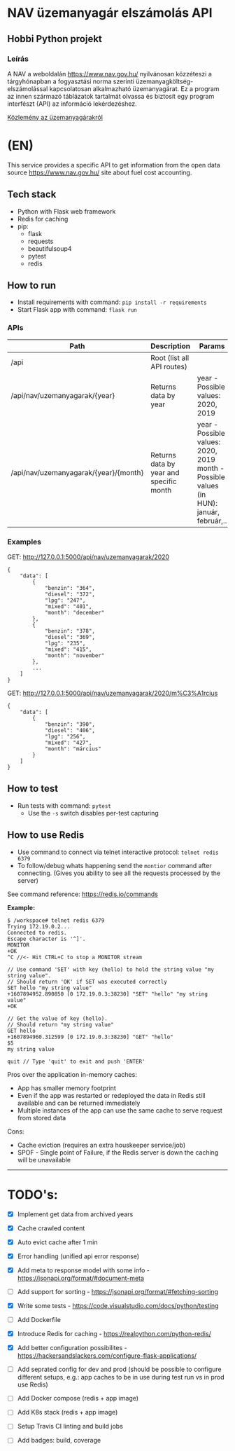 # NAV üzemanyagár elszámolás API 
## Hobbi Python projekt
### Leírás
A NAV a weboldalán https://www.nav.gov.hu/ nyilvánosan  közzéteszi a tárgyhónapban a fogyasztási norma szerinti üzemanyagköltség-elszámolással kapcsolatosan alkalmazható üzemanyagárat. Ez a program az innen származó táblázatok tartalmát olvassa és biztosít egy program interfészt (API) az információ lekérdezéshez.

[Közlemény az üzemanyagárakról](https://www.nav.gov.hu/nav/szolgaltatasok/uzemanyag/uzemanyagarak/uzemanyagar.html)

# (EN)
This service provides a specific API to get information from the open data source https://www.nav.gov.hu/ site about fuel cost accounting.

## Tech stack

- Python with Flask web framework
- Redis for caching
- pip:
    - flask
    - requests
    - beautifulsoup4
    - pytest
    - redis

## How to run
- Install requirements with command: `pip install -r requirements`
- Start Flask app with command: `flask run`

### APIs
|Path|Description|Params|
|--|--|--|
|/api| Root (list all API routes)||
|/api/nav/uzemanyagarak/{year}| Returns data by year| year - Possible values: 2020, 2019
|/api/nav/uzemanyagarak/{year}/{month} |Returns data by year and specific month |year - Possible values: 2020, 2019  month - Possible values (in HUN): január, február,.. |

### Examples
GET: http://127.0.0.1:5000/api/nav/uzemanyagarak/2020
```
{
    "data": [
        {
            "benzin": "364",
            "diesel": "372",
            "lpg": "247",
            "mixed": "401",
            "month": "december"
        },
        {
            "benzin": "378",
            "diesel": "369",
            "lpg": "235",
            "mixed": "415",
            "month": "november"
        },
        ...
    ]
}
```

GET: http://127.0.0.1:5000/api/nav/uzemanyagarak/2020/m%C3%A1rcius
```
{
    "data": [
        {
            "benzin": "390",
            "diesel": "406",
            "lpg": "256",
            "mixed": "427",
            "month": "március"
        }
    ]
}
```

## How to test
- Run tests with command: `pytest`
    - Use the `-s` switch disables per-test capturing 

## How to use Redis
- Use command to connect via telnet interactive protocol: `telnet redis 6379`
- To follow/debug whats happening send the `montior` command after connecting. (Gives you ability to see all the requests processed by the server)

See command reference: https://redis.io/commands

**Example:**
```
$ /workspace# telnet redis 6379
Trying 172.19.0.2...
Connected to redis.
Escape character is '^]'.
MONITOR
+OK
^C //<- Hit CTRL+C to stop a MONITOR stream

// Use command 'SET' with key (hello) to hold the string value "my string value".
// Should return 'OK' if SET was executed correctly
SET hello "my string value"
+1607894952.890850 [0 172.19.0.3:38230] "SET" "hello" "my string value"
+OK

// Get the value of key (hello). 
// Should return "my string value"
GET hello
+1607894960.312599 [0 172.19.0.3:38230] "GET" "hello"
$5
my string value

quit // Type 'quit' to exit and push 'ENTER'
```

Pros over the application in-memory caches:
- App has smaller memory footprint
- Even if the app was restarted or redeployed the data in Redis still available and can be returned immediately
- Multiple instances of the app can use the same cache to serve request from stored data 

Cons:
- Cache eviction (requires an extra houskeeper service/job)
- SPOF - Single point of Failure, if the Redis server is down the caching will be unavailable

---
# TODO's:
- [X] Implement get data from archived years
- [X] Cache crawled content 
- [X] Auto evict cache after 1 min
- [X] Error handling (unified api error response)
- [X] Add meta to response model with some info - https://jsonapi.org/format/#document-meta
- [ ] Add support for sorting - https://jsonapi.org/format/#fetching-sorting 
- [X] Write some tests - https://code.visualstudio.com/docs/python/testing
- [ ] Add Dockerfile
- [X] Introduce Redis for caching - https://realpython.com/python-redis/
- [X] Add better configuration possibilites - https://hackersandslackers.com/configure-flask-applications/ 
- [ ] Add seprated config for dev and prod (should be possible to configure different setups, e.g.: app caches to be in use during test run vs in prod use Redis)
- [ ] Add Docker compose (redis + app image)
- [ ] Add K8s stack (redis + app image)
- [ ] Setup Travis CI linting and build jobs
- [ ] Add badges: build, coverage



